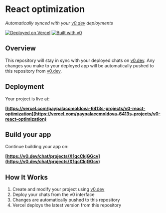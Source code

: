 # React optimization

*Automatically synced with your [v0.dev](https://v0.dev) deployments*

[![Deployed on Vercel](https://img.shields.io/badge/Deployed%20on-Vercel-black?style=for-the-badge&logo=vercel)](https://vercel.com/paypalaccmoldova-6413s-projects/v0-react-optimization)
[![Built with v0](https://img.shields.io/badge/Built%20with-v0.dev-black?style=for-the-badge)](https://v0.dev/chat/projects/X1qcCkjGGcv)

## Overview

This repository will stay in sync with your deployed chats on [v0.dev](https://v0.dev).
Any changes you make to your deployed app will be automatically pushed to this repository from [v0.dev](https://v0.dev).

## Deployment

Your project is live at:

**[https://vercel.com/paypalaccmoldova-6413s-projects/v0-react-optimization](https://vercel.com/paypalaccmoldova-6413s-projects/v0-react-optimization)**

## Build your app

Continue building your app on:

**[https://v0.dev/chat/projects/X1qcCkjGGcv](https://v0.dev/chat/projects/X1qcCkjGGcv)**

## How It Works

1. Create and modify your project using [v0.dev](https://v0.dev)
2. Deploy your chats from the v0 interface
3. Changes are automatically pushed to this repository
4. Vercel deploys the latest version from this repository
